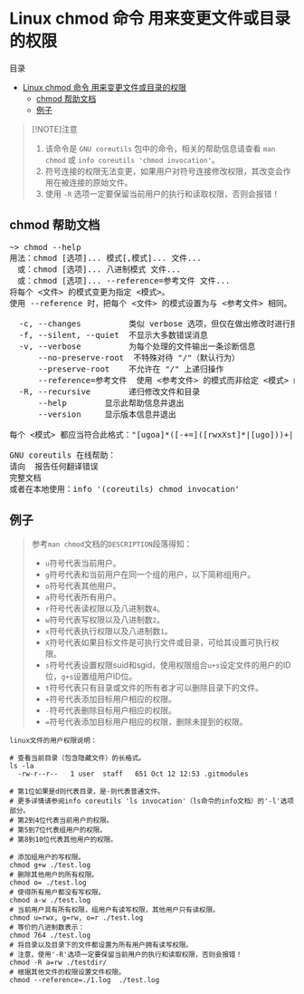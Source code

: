 # Linux chmod 命令 用来变更文件或目录的权限

目录

- [Linux chmod 命令 用来变更文件或目录的权限](#linux-chmod-命令-用来变更文件或目录的权限)
  - [chmod 帮助文档](#chmod-帮助文档)
  - [例子](#例子)

> [!NOTE]注意
> 1. 该命令是 `GNU coreutils` 包中的命令，相关的帮助信息请查看 `man chmod` 或 `info coreutils 'chmod invocation'`。
> 2. 符号连接的权限无法变更，如果用户对符号连接修改权限，其改变会作用在被连接的原始文件。
> 3. 使用 `-R` 选项一定要保留当前用户的执行和读取权限，否则会报错！


## chmod 帮助文档

<pre>
~> chmod --help
用法：chmod [选项]... 模式[,模式]... 文件...
　或：chmod [选项]... 八进制模式 文件...
　或：chmod [选项]... --reference=参考文件 文件...
将每个 <文件> 的模式变更为指定 <模式>。
使用 --reference 时，把每个 <文件> 的模式设置为与 <参考文件> 相同。

  -c, --changes          类似 verbose 选项，但仅在做出修改时进行报告
  -f, --silent, --quiet  不显示大多数错误消息
  -v, --verbose          为每个处理的文件输出一条诊断信息
      --no-preserve-root  不特殊对待 "/"（默认行为）
      --preserve-root    不允许在 "/" 上递归操作
      --reference=参考文件  使用 <参考文件> 的模式而非给定 <模式> 的值
  -R, --recursive        递归修改文件和目录
      --help		显示此帮助信息并退出
      --version		显示版本信息并退出

每个 <模式> 都应当符合此格式："[ugoa]*([-+=]([rwxXst]*|[ugo]))+|[-+=][0-7]+"。

GNU coreutils 在线帮助：<https://www.gnu.org/software/coreutils/>
请向 <http://translationproject.org/team/zh_CN.html> 报告任何翻译错误
完整文档 <https://www.gnu.org/software/coreutils/chmod>
或者在本地使用：info '(coreutils) chmod invocation'
</pre>

## 例子 

> 参考`man chmod`文档的`DESCRIPTION`段落得知：
> - `u`符号代表当前用户。
> - `g`符号代表和当前用户在同一个组的用户，以下简称组用户。
> - `o`符号代表其他用户。
> - `a`符号代表所有用户。
> - `r`符号代表读权限以及八进制数`4`。
> - `w`符号代表写权限以及八进制数`2`。
> - `x`符号代表执行权限以及八进制数`1`。
> - `X`符号代表如果目标文件是可执行文件或目录，可给其设置可执行权限。
> - `s`符号代表设置权限suid和sgid，使用权限组合`u+s`设定文件的用户的ID位，`g+s`设置组用户ID位。
> - `t`符号代表只有目录或文件的所有者才可以删除目录下的文件。
> - `+`符号代表添加目标用户相应的权限。
> - `-`符号代表删除目标用户相应的权限。
> - `=`符号代表添加目标用户相应的权限，删除未提到的权限。

```shell
linux文件的用户权限说明：

# 查看当前目录（包含隐藏文件）的长格式。
ls -la
  -rw-r--r--   1 user  staff   651 Oct 12 12:53 .gitmodules

# 第1位如果是d则代表目录，是-则代表普通文件。
# 更多详情请参阅info coreutils 'ls invocation'（ls命令的info文档）的'-l'选项部分。
# 第2到4位代表当前用户的权限。
# 第5到7位代表组用户的权限。
# 第8到10位代表其他用户的权限。
```

```shell
# 添加组用户的写权限。
chmod g+w ./test.log
# 删除其他用户的所有权限。
chmod o= ./test.log
# 使得所有用户都没有写权限。
chmod a-w ./test.log
# 当前用户具有所有权限，组用户有读写权限，其他用户只有读权限。
chmod u=rwx, g=rw, o=r ./test.log
# 等价的八进制数表示：
chmod 764 ./test.log
# 将目录以及目录下的文件都设置为所有用户拥有读写权限。
# 注意，使用'-R'选项一定要保留当前用户的执行和读取权限，否则会报错！
chmod -R a=rw ./testdir/
# 根据其他文件的权限设置文件权限。
chmod --reference=./1.log  ./test.log
```
